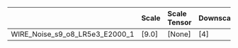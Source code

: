 |                                | Scale   | Scale Tensor   | Downscale   | Learning rate   | Best MSE             | Best SSIM            |
|:-------------------------------|:--------|:---------------|:------------|:----------------|:---------------------|:---------------------|
| WIRE_Noise_s9_o8_LR5e3_E2000_1 | [9.0]   | [None]         | [4]         | [0.005]         | [21.820337772369385] | [0.6758075554091653] |